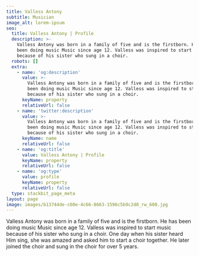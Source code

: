 ```yaml
---
title: Valless Antony
subtitle: Musician
image_alt: lorem-ipsum
seo:
  title: Valless Antony | Profile
  description: >-
    Valless Antony was born in a family of five and is the firstborn. He has
    been doing music Music since age 12. Valless was inspired to start music
    because of his sister who sung in a choir.
  robots: []
  extra:
    - name: 'og:description'
      value: >-
        Valless Antony was born in a family of five and is the firstborn. He has
        been doing music Music since age 12. Valless was inspired to start music
        because of his sister who sung in a choir.
      keyName: property
      relativeUrl: false
    - name: 'twitter:description'
      value: >-
        Valless Antony was born in a family of five and is the firstborn. He has
        been doing music Music since age 12. Valless was inspired to start music
        because of his sister who sung in a choir.
      keyName: name
      relativeUrl: false
    - name: 'og:title'
      value: Valless Antony | Profile
      keyName: property
      relativeUrl: false
    - name: 'og:type'
      value: profile
      keyName: property
      relativeUrl: false
  type: stackbit_page_meta
layout: page
image: images/b13744de-c60e-4c66-8663-1596c5b9c2d0_rw_600.jpg
---
```

Valless Antony was born in a family of five and is the firstborn. He has been doing music Music since age 12. Valless was inspired to start music because of his sister who sung in a choir. One day when his sister heard Him sing, she was amazed and asked him to start a choir together. He later joined the choir and sung in the choir for over 5 years.




